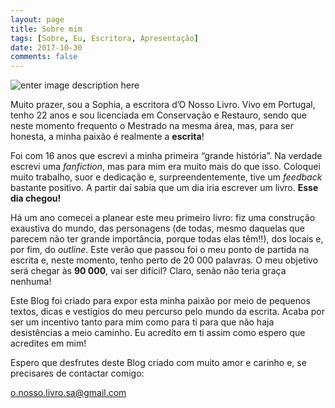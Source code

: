 ```yaml
---
layout: page
title: Sobre mim
tags: [Sobre, Eu, Escritora, Apresentação]
date: 2017-10-30
comments: false
---
```

![enter image description here](https://i.imgur.com/b6pHlqn.jpg)

Muito prazer, sou a Sophia, a escritora d’O Nosso Livro. Vivo em Portugal, tenho 22 anos e sou licenciada em Conservação e Restauro, sendo que neste momento frequento o Mestrado na mesma área, mas, para ser honesta, a minha paixão é realmente a **escrita**!

Foi com 16 anos que escrevi a minha primeira “grande história”. Na verdade escrevi uma *fanfiction*, mas para mim era muito mais do que isso. Coloquei muito trabalho, suor e dedicação e, surpreendentemente, tive um *feedback* bastante positivo. A partir daí sabia que um dia iria escrever um livro. **Esse dia chegou!**

Há um ano comecei a planear este meu primeiro livro: fiz uma construção exaustiva do mundo, das personagens (de todas, mesmo daquelas que parecem não ter grande importância, porque todas elas têm!!), dos locais e, por fim, do *outline*. Este verão que passou foi o meu ponto de partida na escrita e, neste momento, tenho perto de 20 000 palavras. O meu objetivo será chegar às **90 000**, vai ser difícil? Claro, senão não teria graça nenhuma!

Este Blog foi criado para expor esta minha paixão por meio de pequenos textos, dicas e vestígios do meu percurso pelo mundo da escrita. Acaba por ser um incentivo tanto para mim como para ti para que não haja desistências a meio caminho. Eu acredito em ti assim como espero que acredites em mim!

Espero que desfrutes deste Blog criado com muito amor e carinho e, se precisares de contactar comigo:

o.nosso.livro.sa@gmail.com
